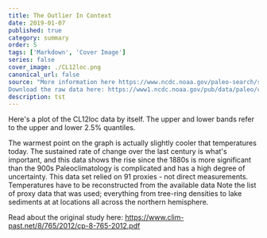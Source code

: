 ```yaml
---
title: The Outlier In Context
date: 2019-01-07
published: true
category: summary
order: 5
tags: ['Markdown', 'Cover Image']
series: false
cover_image: ./CL12loc.png
canonical_url: false
source: "More information here https://www.ncdc.noaa.gov/paleo-search/study/12902
Download the raw data here: https://www1.ncdc.noaa.gov/pub/data/paleo/contributions_by_author/christiansen2012/christiansen2012.txt"
description: tst
---
```

Here's a plot of the CL12loc data by itself. The upper and lower bands refer to the upper and lower 2.5% quantiles.

The warmest point on the graph is actually slightly cooler that temperatures today.
The sustained rate of change over the last century is what's important, and this data shows the rise since the 1880s is more significant than the 900s
Paleoclimatology is complicated and has a high degree of uncertainty. This data set relied on 91 proxies - not direct measurements. Temperatures have to be reconstructed from the available data
Note the list of proxy data that was used; everything from tree-ring densities to lake sediments at at locations all across the northern hemisphere.

Read about the original study here: https://www.clim-past.net/8/765/2012/cp-8-765-2012.pdf
